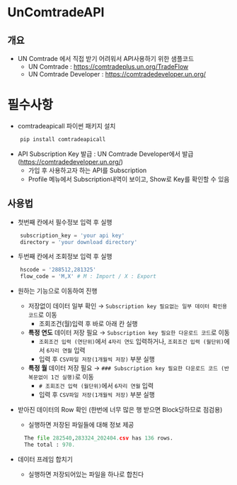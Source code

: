 # UnComtradeAPI

## 개요
* UN Comtrade 에서 직접 받기 어려워서 API사용하기 위한 샘플코드
  * UN Comtrade : https://comtradeplus.un.org/TradeFlow
  * UN Comtrade Developer : https://comtradedeveloper.un.org/

# 필수사항
* comtradeapicall 파이썬 패키지 설치
```python
    pip install comtradeapicall
```
* API Subscription Key 발급 : UN Comtrade Developer에서 발급
  (https://comtradedeveloper.un.org/)
  * 가입 후 사용하고자 하는 API를 Subscription 
  * Profile 메뉴에서 Subscription내역이 보이고, Show로 Key를 확인할 수 있음

## 사용법
* 첫번째 칸에서 필수정보 입력 후 실행
```python
    subscription_key = 'your api key'
    directory = 'your download directory'
```
* 두번째 칸에서 조회정보 입력 후 실행
```python
    hscode = '288512,281325'
    flow_code = 'M,X' # M : Import / X : Export
```
* 원하는 기능으로 이동하여 진행
  * 저장없이 데이터 일부 확인 → `Subscription key 필요없는 일부 데이터 확인용 코드`로 이동
    * 조회조건(월)입력 후 바로 아래 칸 실행
  * **특정 연도** 데이터 저장 필요 → `Subscription key 필요한 다운로드 코드`로 이동
    * `조회조건 입력 (연단위)`에서 `4자리 연도` 입력하거나, `조회조건 입력 (월단위)`에서 `6자리 연월` 입력
    * 입력 후 `CSV파일 저장(1개월씩 저장)` 부분 실행
  * **특정 월** 데이터 저장 필요 → `### Subscription key 필요한 다운로드 코드 (반복문없이 1건 실행)`로 이동
    * `# 조회조건 입력 (월단위)`에서 `6자리 연월` 입력
    * 입력 후 `CSV파일 저장(1개월씩 저장)` 부분 실행

* 받아진 데이터의 Row 확인 (한번에 너무 많은 행 받으면 Block당하므로 점검용)
  * 실행하면 저장된 파일들에 대해 정보 제공
  ```python
    The file 282540,283324_202404.csv has 136 rows.
    The total : 970.
  ```

* 데이터 프레임 합치기
  * 실행하면 저장되어있는 파일을 하나로 합친다